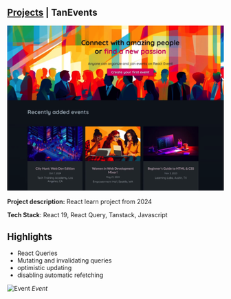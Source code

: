 ## [Projects](/portfolio/) | TanEvents

<img src="../images/tanevents/home.png"/>

**Project description:** React learn project from 2024

**Tech Stack**: React 19, React Query, Tanstack, Javascript

## Highlights
- React Queries
- Mutating and invalidating queries
- optimistic updating
- disabling automatic refetching

![Event](../images/tanevents/event-modal.png)
*Event*